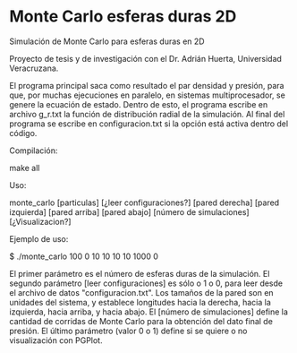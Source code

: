 # Monte Carlo esferas duras 2D

Simulación de Monte Carlo para esferas duras en 2D

Proyecto de tesis y de investigación con el Dr. Adrián Huerta, Universidad Veracruzana.

El programa principal saca como resultado el par densidad y presión, para que, por muchas ejecuciones en paralelo, en sistemas multiprocesador, se genere la ecuación de estado. Dentro de esto, el programa escribe en archivo g_r.txt la función de distribución radial de la simulación. Al final del programa se escribe en configuracion.txt si la opción está activa dentro del código.

Compilación:

make all

Uso:

monte_carlo [particulas] [¿leer configuraciones?] [pared derecha] [pared  izquierda] [pared arriba] [pared abajo] [número de simulaciones] [¿Visualizacion?]

Ejemplo de uso:

$ ./monte_carlo 100 0 10 10 10 10 1000 0

El primer parámetro es el número de esferas duras de la simulación. El segundo parámetro [leer configuraciones] es sólo o 1 o 0, para leer desde el archivo de datos "configuracion.txt". Los tamaños de la pared son en unidades del sistema, y establece longitudes hacia la derecha, hacia la izquierda, hacia arriba, y hacia abajo. El [número de simulaciones] define la cantidad de corridas de Monte Carlo para la obtención del dato final de presión. El último parámetro (valor 0 o 1) define si se quiere o no visualización con PGPlot.


